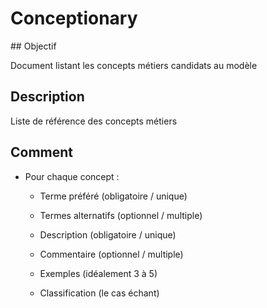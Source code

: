 # Conceptionary

## Objectif

Document listant les concepts métiers candidats au modèle

## Description

Liste de référence des concepts métiers

## Comment

* Pour chaque concept : 

  * Terme préféré (obligatoire / unique)

  * Termes alternatifs (optionnel / multiple)

  * Description (obligatoire / unique)

  * Commentaire (optionnel / multiple)

  * Exemples (idéalement 3 à 5)

  * Classification (le cas échant)